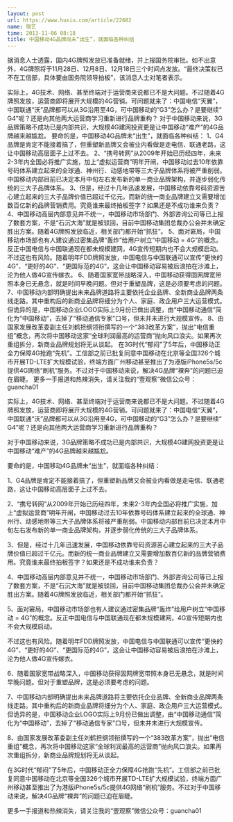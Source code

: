 ```yaml
---
layout: post
url: https://www.huxiu.com/article/22682
name: 宿艺
time: 2013-11-06 08:18
title: 中国移动4G品牌尚未“出生”，就面临各种纠结
---
```

据消息人士透露，国内4G牌照发放已准备就绪，并上报国务院审批。如不出意外，4G牌照将于11月28日、12月8日、12月18日三个时间点发放。“最终决策权已不在工信部，具体要由国务院领导拍板”，该消息人士对笔者表示。

实际上，4G技术、网络、甚至终端对于运营商来说都已不是大问题。不过随着4G牌照发放，运营商即将展开大规模的4G营销。可问题就来了：中国电信“天翼”，中国联通“沃”品牌都可以从3G沿用至4G，可中国移动的“G3”怎么办？是要继续“ G4”呢？还是向其他两大运营商学习重新进行品牌重构？ 对于中国移动来说，3G品牌策略不成功已是内部共识，大规模4G建网投资更是让中国移动“难产”的4G品牌越来越尴尬。 要命的是，中国移动4G品牌未“出生”，就面临各种纠结： 1、G4品牌是肯定不能接着搞了，但重塑新品牌又会被业内看做是走电信、联通老路，这让中国移动高层面子上过不去。 2、“携号转网”从2009年开始已历经四年，未来2-3年内全国必将推广实施，加上“虚拟运营商”明年开闸，中国移动过去10年依靠号码体系建立起来的全球通、神州行、动感地带等三大子品牌体系将被严重削弱。中国移动内部目前已决定本月中旬左右发布新的单一商业品牌架构，并逐步弱化传统的三大子品牌体系。 3、但是，经过十几年迅速发展，中国移动依靠号码资源苦心建立起来的三大子品牌价值已超过千亿元。而新的统一商业品牌建立又需要增加数百亿新的品牌营销费用。究竟谁来最终拍板签字？如果还是不成功谁来负责？ 4、中国移动高层内部意见并不统一，中国移动市场部门、外部咨询公司等已上报了数套方案，不是“石沉大海”就是被驳回，目前中国移动集团总裁办公会并未确定胜出方案。随着4G牌照发放临近，相关部门都开始“抓狂”。 5、面对窘局，中国移动市场部也有人建议通过密集品牌“轰炸”给用户树立“中国移动 = 4G”的概念。反正中国电信与中国联通现在都未规模建网，4G宣传短期内也不会大规模启动。 不过这也有风险。随着明年FDD牌照发放，中国电信与中国联通可以宣传“更快的4G”、“更好的4G”、“更国际范的4G”，这会让中国移动容易被后浪拍在沙滩上，沦为他人做4G宣传嫁衣。 6、随着国家宽带战略深入，中国移动获得固网牌宽带照本身已无悬念，就是时间早晚问题。但对于重塑品牌，这是必须要考虑的问题。 7、中国移动内部明确提出未来品牌道路将主要依托企业品牌、全新商业品牌两条线走路。其中重构后的新商业品牌将细分为个人、家庭、政企用户三大运营模式。但诡异的是，中国移动企业LOGO实际上9月份已做出调整，由“中国移动通信”简化为“中国移动”，去掉了“移动通信专家”口号，但未并未进行大规模宣传。 8、由国家发展改革委副主任刘鹤担纲领衔撰写的一个“383改革方案”，抛出“电信重组”概念，再次将中国移动这家“全球利润最高的运营商”抛向风口浪尖。如果再次重组拆分，新商业品牌规划将无从谈起。 在3G时代“郁闷”了5年后，中国移动正全力保障4G抢跑“先机”。工信部之前已批复同意中国移动在北京等全国326个城市开展TD-LTE扩大规模试验，终端方面广州移动甚至推出了为港版iPhone5s/5c提供4G网络“刷机”服务。不过对于中国移动来说，解决4G品牌“裸奔”的问题已迫在眉睫。 更多一手报道和热辣消失，请关注我的“壹观察”微信公众号：guancha01

实际上，4G技术、网络、甚至终端对于运营商来说都已不是大问题。不过随着4G牌照发放，运营商即将展开大规模的4G营销。可问题就来了：中国电信“天翼”，中国联通“沃”品牌都可以从3G沿用至4G，可中国移动的“G3”怎么办？是要继续“ G4”呢？还是向其他两大运营商学习重新进行品牌重构？

对于中国移动来说，3G品牌策略不成功已是内部共识，大规模4G建网投资更是让中国移动“难产”的4G品牌越来越尴尬。

要命的是，中国移动4G品牌未“出生”，就面临各种纠结：

1、G4品牌是肯定不能接着搞了，但重塑新品牌又会被业内看做是走电信、联通老路，这让中国移动高层面子上过不去。

2、“携号转网”从2009年开始已历经四年，未来2-3年内全国必将推广实施，加上“虚拟运营商”明年开闸，中国移动过去10年依靠号码体系建立起来的全球通、神州行、动感地带等三大子品牌体系将被严重削弱。中国移动内部目前已决定本月中旬左右发布新的单一商业品牌架构，并逐步弱化传统的三大子品牌体系。

3、但是，经过十几年迅速发展，中国移动依靠号码资源苦心建立起来的三大子品牌价值已超过千亿元。而新的统一商业品牌建立又需要增加数百亿新的品牌营销费用。究竟谁来最终拍板签字？如果还是不成功谁来负责？

4、中国移动高层内部意见并不统一，中国移动市场部门、外部咨询公司等已上报了数套方案，不是“石沉大海”就是被驳回，目前中国移动集团总裁办公会并未确定胜出方案。随着4G牌照发放临近，相关部门都开始“抓狂”。

5、面对窘局，中国移动市场部也有人建议通过密集品牌“轰炸”给用户树立“中国移动 = 4G”的概念。反正中国电信与中国联通现在都未规模建网，4G宣传短期内也不会大规模启动。

不过这也有风险。随着明年FDD牌照发放，中国电信与中国联通可以宣传“更快的4G”、“更好的4G”、“更国际范的4G”，这会让中国移动容易被后浪拍在沙滩上，沦为他人做4G宣传嫁衣。

6、随着国家宽带战略深入，中国移动获得固网牌宽带照本身已无悬念，就是时间早晚问题。但对于重塑品牌，这是必须要考虑的问题。

7、中国移动内部明确提出未来品牌道路将主要依托企业品牌、全新商业品牌两条线走路。其中重构后的新商业品牌将细分为个人、家庭、政企用户三大运营模式。但诡异的是，中国移动企业LOGO实际上9月份已做出调整，由“中国移动通信”简化为“中国移动”，去掉了“移动通信专家”口号，但未并未进行大规模宣传。

8、由国家发展改革委副主任刘鹤担纲领衔撰写的一个“383改革方案”，抛出“电信重组”概念，再次将中国移动这家“全球利润最高的运营商”抛向风口浪尖。如果再次重组拆分，新商业品牌规划将无从谈起。

在3G时代“郁闷”了5年后，中国移动正全力保障4G抢跑“先机”。工信部之前已批复同意中国移动在北京等全国326个城市开展TD-LTE扩大规模试验，终端方面广州移动甚至推出了为港版iPhone5s/5c提供4G网络“刷机”服务。不过对于中国移动来说，解决4G品牌“裸奔”的问题已迫在眉睫。

更多一手报道和热辣消失，请关注我的“壹观察”微信公众号：guancha01

